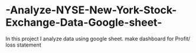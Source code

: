 # -Analyze-NYSE-New-York-Stock-Exchange-Data-Google-sheet-
In this project I analyze data using google sheet. make dashboard for Profit/ loss statement
